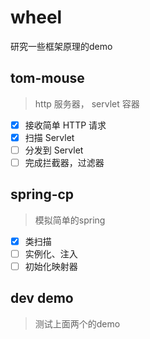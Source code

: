 # wheel
研究一些框架原理的demo
## tom-mouse
> http 服务器， servlet 容器

- [x] 接收简单 HTTP 请求
- [x] 扫描 Servlet
- [ ] 分发到 Servlet 
- [ ] 完成拦截器，过滤器  

## spring-cp
> 模拟简单的spring

- [x] 类扫描 
- [ ] 实例化、注入 
- [ ] 初始化映射器  

## dev demo
> 测试上面两个的demo
